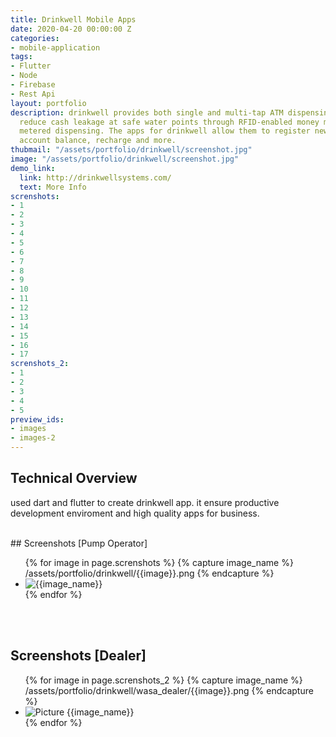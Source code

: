 ```yaml
---
title: Drinkwell Mobile Apps
date: 2020-04-20 00:00:00 Z
categories:
- mobile-application
tags:
- Flutter
- Node
- Firebase
- Rest Api
layout: portfolio
description: drinkwell provides both single and multi-tap ATM dispensing systems which
  reduce cash leakage at safe water points through RFID-enabled money management and
  metered dispensing. The apps for drinkwell allow them to register new account. check
  account balance, recharge and more.
thubmail: "/assets/portfolio/drinkwell/screenshot.jpg"
image: "/assets/portfolio/drinkwell/screenshot.jpg"
demo_link:
  link: http://drinkwellsystems.com/
  text: More Info
screnshots:
- 1
- 2
- 3
- 4
- 5
- 6
- 7
- 8
- 9
- 10
- 11
- 12
- 13
- 14
- 15
- 16
- 17
screnshots_2:
- 1
- 2
- 3
- 4
- 5
preview_ids:
- images
- images-2
---
```


## Technical Overview 
used dart and flutter to create drinkwell app. it ensure productive development enviroment and high quality apps for business. 


<br/>
## Screenshots [Pump Operator]
<div class="image-viewer">
  <ul id="images" class="unlist">
  {% for image in page.screnshots %}
    {% capture image_name %}
       /assets/portfolio/drinkwell/{{image}}.png
    {% endcapture %}
    <li>
      <img loading="lazy" src="{{image_name}}" alt="{{image_name}}">
    </li>
    {% endfor %}
  </ul>
</div>
<br/>
<br/>



## Screenshots [Dealer]
<div class="image-viewer">
  <ul id="images-2" class="unlist">
  {% for image in page.screnshots_2 %}
    {% capture image_name %}
       /assets/portfolio/drinkwell/wasa_dealer/{{image}}.png
    {% endcapture %}
    <li>
      <img loading="lazy" src="{{image_name}}" alt="Picture {{image_name}}">
    </li>
    {% endfor %}
  </ul>
</div>
<br/>
<br/>